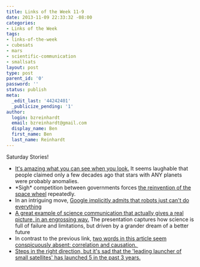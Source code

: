 ```yaml
---
title: Links of the Week 11-9
date: 2013-11-09 22:33:32 -08:00
categories:
- Links of the Week
tags:
- links-of-the-week
- cubesats
- mars
- scientific-communication
- smallsats
layout: post
type: post
parent_id: '0'
password: ''
status: publish
meta:
  _edit_last: '44242401'
  _publicize_pending: '1'
author:
  login: bzreinhardt
  email: bzreinhardt@gmail.com
  display_name: Ben
  first_name: Ben
  last_name: Reinhardt
---
```


<p>Saturday Stories!</p>
<ul>
<li><a href="http://www.ft.com/intl/cms/s/0/92192b02-4543-11e3-997c-00144feabdc0.html?ftcamp=crm/email/2013?ftcamp=crm/email/2013114/nbe/BreakingNews1/product_a2___a3__/nbe/BreakingNews1/product&amp;siteedition=intl#axzz2jjRntYw8" target="_blank">It's amazing what you can see when you look.</a> It seems laughable that people claimed only a few decades ago that stars with ANY planets were probably anomalies.</li>
<li>*Sigh* competition between governments forces <a href="http://online.wsj.com/news/article_email/SB10001424052702303661404579175160183234906-lMyQjAxMTAzMDAwMzEwNDMyWj" target="_blank">the reinvention of the space wheel</a> repeatedly.</li>
<li>In an intriguing move, <a href="http://bits.blogs.nytimes.com/2013/11/05/helpouts-from-google-connects-people-with-experts-over-live-video/?nl=todaysheadlines&amp;emc=edit_th_20131105" target="_blank">Google implicitly admits that robots just can't do everything</a></li>
<li><a href="http://www.ted.com/talks/gregoire_courtine_the_paralyzed_rat_that_walked.html" target="_blank">A great example of science communication that actually gives a real picture, in an engrossing way.</a> The presentation captures how science is full of failure and limitations, but driven by a grander dream of a better future</li>
<li>In contrast to the previous link, <a href="http://www.newscientist.com/article/dn24537-learn-another-language-to-delay-three-dementias.html" target="_blank">two words in this article seem conspicuously absent: correlation and causation. </a></li>
<li><a href="http://spaceref.biz/news/viewpr.html?pid=41879" target="_blank">Steps in the right direction, but it's sad that the 'leading launcher of small satellites' has launched 5 in the past 3 years.</a></li>
</ul>
